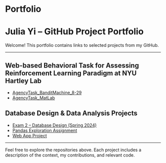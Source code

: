 # Portfolio
# Julia Yi – GitHub Project Portfolio

Welcome! This portfolio contains links to selected projects from my GitHub.

---

## Web-based Behavioral Task for Assessing Reinforcement Learning Paradigm at NYU Hartley Lab
- [AgencyTask_BanditMachine_8-29](https://github.com/beaverjuly/AgencyTask_BanditMachine_8-29)
- [AgencyTask_MatLab](https://github.com/beaverjuly/AgencyTask_MatLab)

## Database Design & Data Analysis Projects
- [Exam 2 – Database Design (Spring 2024)](https://github.com/dbdesign-students-spring2024/exam-2-beaverjuly)
- [Pandas Exploration Assignment](https://github.com/dbdesign-students-spring2024/8-pandas-exploration-beaverjuly)
- [Web App Project](https://github.com/dbdesign-students-spring2024/7-web-app-beaverjuly)

---

Feel free to explore the repositories above. Each project includes a description of the context, my contributions, and relevant code.
